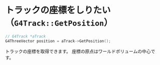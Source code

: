 # トラックの座標をしりたい（``G4Track::GetPosition``）

```cpp
// G4Track *aTrack
G4ThreeVector position = aTrack->GetPosition();
```

トラックの座標を取得できます。
座標の原点はワールドボリュームの中心です。
